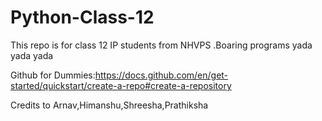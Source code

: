 # Python-Class-12
This repo is for class 12 IP students from NHVPS
.Boaring programs yada yada yada

Github for Dummies:https://docs.github.com/en/get-started/quickstart/create-a-repo#create-a-repository

Credits to Arnav,Himanshu,Shreesha,Prathiksha
